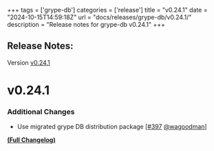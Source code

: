 +++
tags = ['grype-db']
categories = ['release']
title = "v0.24.1"
date = "2024-10-15T14:59:18Z"
url = "docs/releases/grype-db/v0.24.1/"
description = "Release notes for grype-db v0.24.1"
+++

## Release Notes:
Version [v0.24.1](https://github.com/anchore/grype-db/releases/tag/v0.24.1)

# v0.24.1

### Additional Changes

- Use migrated grype DB distribution package [[#397](https://github.com/anchore/grype-db/pull/397) [@wagoodman](https://github.com/wagoodman)]

**[(Full Changelog)](https://github.com/anchore/grype-db/compare/v0.24.0...v0.24.1)**
